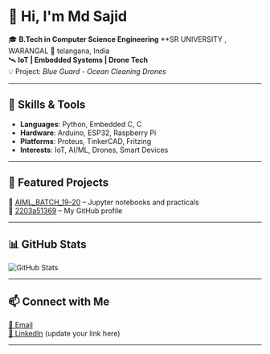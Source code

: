 # 👋 Hi, I'm Md Sajid

🎓 **B.Tech in Computer Science Engineering**
**SR UNIVERSITY , WARANGAL
📍 telangana, India  
🛰️ **IoT | Embedded Systems | Drone Tech**  
💡 Project: *Blue Guard - Ocean Cleaning Drones*

---

## 🚀 Skills & Tools

- **Languages**: Python, Embedded C, C
- **Hardware**: Arduino, ESP32, Raspberry Pi
- **Platforms**: Proteus, TinkerCAD, Fritzing
- **Interests**: IoT, AI/ML, Drones, Smart Devices

---

## 📌 Featured Projects

🔹 [AIML_BATCH_19-20](https://github.com/2203a51369/AIML_BATCH_19-20) – Jupyter notebooks and practicals  
🔹 [2203a51369](https://github.com/2203a51369/2203a51369) – My GitHub profile

---

## 📊 GitHub Stats

![GitHub Stats](https://github-readme-stats.vercel.app/api?username=2203a51369&show_icons=true&theme=radical)

---

## 📫 Connect with Me

[📧 Email](mailto:sajid@example.com)  
[💼 LinkedIn](https://linkedin.com) (update your link here)  

---
